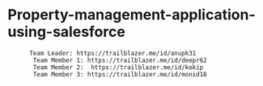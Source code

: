 # Property-management-application-using-salesforce

          Team Leader: https://trailblazer.me/id/anupk31
           Team Member 1: https://trailblazer.me/id/deepr62
           Team Member 2:  https://trailblazer.me/id/kokip
           Team Member 3: https://trailblazer.me/id/monid18
